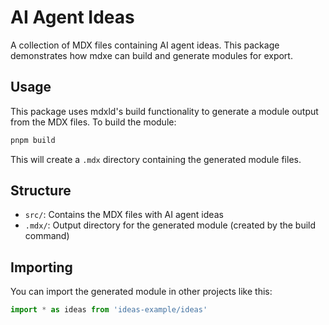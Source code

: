 # AI Agent Ideas

A collection of MDX files containing AI agent ideas. This package demonstrates how mdxe can build and generate modules for export.

## Usage

This package uses mdxld's build functionality to generate a module output from the MDX files. To build the module:

```bash
pnpm build
```

This will create a `.mdx` directory containing the generated module files.

## Structure

- `src/`: Contains the MDX files with AI agent ideas
- `.mdx/`: Output directory for the generated module (created by the build command)

## Importing

You can import the generated module in other projects like this:

```js
import * as ideas from 'ideas-example/ideas'
```
